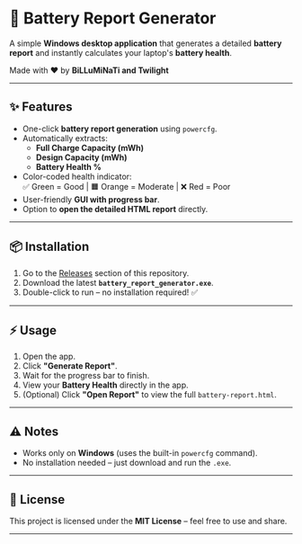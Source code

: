 # 🔋 Battery Report Generator

A simple **Windows desktop application** that generates a detailed **battery report** and instantly calculates your laptop's **battery health**.  

Made with ❤️ by **BiLLuMiNaTi and Twilight**

---

## ✨ Features
- One-click **battery report generation** using `powercfg`.
- Automatically extracts:
  - **Full Charge Capacity (mWh)**
  - **Design Capacity (mWh)**
  - **Battery Health %**
- Color-coded health indicator:  
  ✅ Green = Good | 🟧 Orange = Moderate | ❌ Red = Poor  
- User-friendly **GUI with progress bar**.
- Option to **open the detailed HTML report** directly.

---

## 📦 Installation

1. Go to the [Releases](../../releases) section of this repository.  
2. Download the latest **`battery_report_generator.exe`**.  
3. Double-click to run – no installation required! ✅

---

## ⚡ Usage
1. Open the app.  
2. Click **"Generate Report"**.  
3. Wait for the progress bar to finish.  
4. View your **Battery Health** directly in the app.  
5. (Optional) Click **"Open Report"** to view the full `battery-report.html`.

---

## ⚠️ Notes
- Works only on **Windows** (uses the built-in `powercfg` command).  
- No installation needed – just download and run the `.exe`.   

---

## 📜 License
This project is licensed under the **MIT License** – feel free to use and share.  

---
